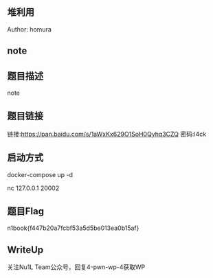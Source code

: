 ## 堆利用
Author: homura

## note
## 题目描述
note

## 题目链接
链接:https://pan.baidu.com/s/1aWxKx629O1SoH0Qyhq3CZQ 密码:l4ck

## 启动方式
docker-compose up -d

nc 127.0.0.1 20002

## 题目Flag
n1book{f447b20a7fcbf53a5d5be013ea0b15af}

## WriteUp
关注Nu1L Team公众号，回复4-pwn-wp-4获取WP